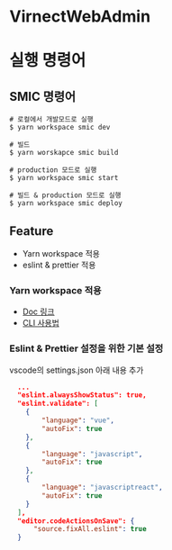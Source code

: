 # VirnectWebAdmin

# 실행 명령어

## SMIC 명령어

```
# 로컬에서 개발모드로 실행
$ yarn workspace smic dev

# 빌드 
$ yarn worskapce smic build

# production 모드로 실행
$ yarn workspace smic start

# 빌드 & production 모드로 실행
$ yarn workspace smic deploy
```

## Feature

- Yarn workspace 적용
- eslint & prettier 적용

### Yarn workspace 적용

- [Doc 링크](https://yarnpkg.com/en/docs)
- [CLI 사용법](https://yarnpkg.com/en/docs/cli/workspace)

### Eslint & Prettier 설정을 위한 기본 설정

vscode의 settings.json 아래 내용 추가

```json
  ...
  "eslint.alwaysShowStatus": true,
  "eslint.validate": [
    {
        "language": "vue",
        "autoFix": true
    },
    {
        "language": "javascript",
        "autoFix": true
    },
    {
        "language": "javascriptreact",
        "autoFix": true
    }
  ],
  "editor.codeActionsOnSave": {
      "source.fixAll.eslint": true
  }
```